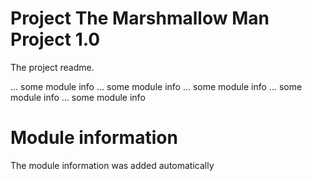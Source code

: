 
# Project The Marshmallow Man Project 1.0

The project readme.

... some module info
... some module info
... some module info
... some module info
... some module info
# Module information 

The module information was added automatically
